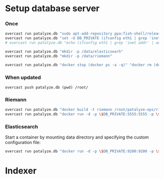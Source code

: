 # Setup database server

### Once
```sh
overcast run patalyze.db "sudo apt-add-repository ppa:fish-shell/release-2" "sudo apt-get update" "sudo apt-get install fish" "chsh -s (which fish)"
overcast run patalyze.db "set -U DB_PRIVATE (ifconfig eth1 | grep 'inet addr' | awk -F: '{print \$2}' | awk '{print \$1 }')"
# overcast run patalyze.db "echo (ifconfig eth1 | grep 'inet addr' | awk -F: '{print \$2}' | awk '{print \$1 }') db.private >> /etc/hosts"

overcast run patalyze.db "mkdir -p /data/elasticsearh"
overcast run patalyze.db "mkdir -p /data/riemann"

overcast run patalyze.db "docker stop (docker ps -a -q)" "docker rm (docker ps -a -q)"
```

### When updated
```
overcast push patalyze.db (pwd) /root/
```

### Riemann
```sh
overcast run patalyze.db "docker build -t riemann /root/patalyze-ops/riemann/"
overcast run patalyze.db "docker run -d -p \$DB_PRIVATE:5555:5555 -p \$DB_PRIVATE:5555:5555/udp -p 5556:5556 -v /root/patalyze-ops/riemann:/data riemann"
```

### Elasticsearch

Start a container by mounting data directory and specifying the custom configuration file:
```sh
overcast run patalyze.db "docker run -d -p \$DB_PRIVATE:9200:9200 -p \$DB_PRIVATE:9300:9300 -v /root/patalyze-ops/elasticsearch:/data dockerfile/elasticsearch /elasticsearch/bin/elasticsearch -Des.config=/data/elasticsearch.yml"
```

# Indexer


